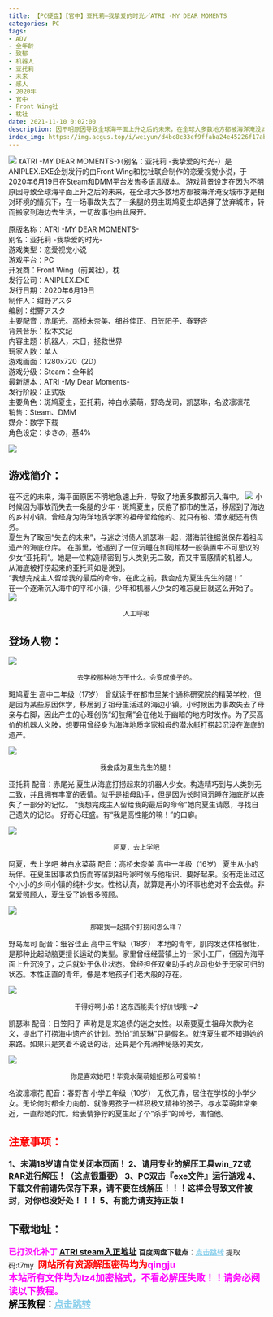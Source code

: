 ```yaml
---
title: 【PC硬盘】【官中】亚托莉—我挚爱的时光／ATRI -MY DEAR MOMENTS
categories: PC
tags:
- ADV
- 全年龄
- 致郁
- 机器人
- 亚托莉
- 未来
- 感人
- 2020年
- 官中
- Front Wing社
- 枕社
date: 2021-11-10 0:02:00
description: 因不明原因导致全球海平面上升之后的未来，在全球大多数地方都被海洋淹没城市才是相对环境的情况下，在一场事故失去了一条腿的男主斑鸠夏生却选择了放弃城市，转而搬家到海边去生活，一切故事也由此展开。
index_img: https://img.acgus.top/i/weiyun/d4bc8c33ef9ffaba24e45226f17abebeec28f4959fc2d9b8a74227be9445d2d6611228912426154a844c2b20d19b0751.webp
---
```

![](https://img.acgus.top/i/weiyun/d4bc8c33ef9ffaba24e45226f17abebeec28f4959fc2d9b8a74227be9445d2d6611228912426154a844c2b20d19b0751.webp)
《ATRI -MY DEAR MOMENTS-》（别名：亚托莉 -我挚爱的时光-）是ANIPLEX.EXE企划发行的由Front Wing和枕社联合制作的恋爱视觉小说，于2020年6月19日在Steam和DMM平台发售多语言版本。
游戏背景设定在因为不明原因导致全球海平面上升之后的未来，在全球大多数地方都被海洋淹没城市才是相对环境的情况下，在一场事故失去了一条腿的男主斑鸠夏生却选择了放弃城市，转而搬家到海边去生活，一切故事也由此展开。

原版名称：ATRI -MY DEAR MOMENTS-      
别名：亚托莉 -我挚爱的时光-     
游戏类型：恋爱视觉小说     
游戏平台：PC     
开发商：Front Wing（前翼社），枕     
发行公司：ANIPLEX.EXE     
发行日期：2020年6月19日     
制作人：绀野アスタ     
编剧：绀野アスタ     
主要配音：赤尾光、高桥未奈美、细谷佳正、日笠阳子、春野杏     
背景音乐：松本文纪     
内容主题：机器人，末日，拯救世界     
玩家人数：单人     
游戏画面：1280x720（2D）     
游戏分级：Steam：全年龄     
最新版本：ATRI -My Dear Moments-     
发行阶段：正式版     
主要角色：斑鸠夏生，亚托莉，神白水菜萌，野岛龙司，凯瑟琳，名波凛凛花     
销售：Steam、DMM     
媒介：数字下载     
角色设定：ゆさの，基4%

![](https://img.acgus.top/i/weiyun/8e4a06f0ea58c3d5e7c2e490eb7124756f810f118bd275cc45529459885ed35986197a902ca379da31b6e17b1f8b6e5d.webp)
## 游戏简介：   
在不远的未来，海平面原因不明地急速上升，导致了地表多数都沉入海中。
![](https://img.acgus.top/i/weiyun/c92f8e419098b02f4b76d01952e6b4d3456f323ddb90fb089e32a7c19c9da57fc54ecdbba09d383ed9aed2433913cb61.webp)
小时候因为事故而失去一条腿的少年・斑鸠夏生，厌倦了都市的生活，移居到了海边的乡村小镇。曾经身为海洋地质学家的祖母留给他的、就只有船、潜水艇还有债务。     
夏生为了取回“失去的未来”，与迷之讨债人凯瑟琳一起，潜海前往据说保存着祖母遗产的海底仓库。
在那里，他遇到了一位沉睡在如同棺材一般装置中不可思议的少女“亚托莉”。她是一位构造精密到与人类别无二致，而又丰富感情的机器人。     
从海底被打捞起来的亚托莉如是说到。     
“我想完成主人留给我的最后的命令。在此之前，我会成为夏生先生的腿！”     
在一个逐渐沉入海中的平和小镇，少年和机器人少女的难忘夏日就这么开始了。 
![](https://img.acgus.top/i/weiyun/dfddf66f9671dcea15fd1df72b7533dc05bf37eca729103bbda2436d773abba01b73ae66e42dfced9fdda8b17d297720.webp)  
<center><font size=2>人工呼吸</font> </center>  

## **登场人物：**
![](https://img.acgus.top/i/weiyun/67c288ed573bc35e686afa3e2d9e2b2f97c673b50f145edc055fe504b00f5f25205fab5423052b4cb5b405ad7d4f08e4.webp)
<center><font size=2>去学校那种地方干什么。会变成傻子的。</font> </center>

斑鸠夏生
高中二年级（17岁）
曾就读于在都市里某个通称研究院的精英学校，但是因为某些原因休学，移居到了祖母生活过的海边小镇。小时候因为事故失去了母亲与右脚，因此产生的心理创伤“幻肢痛”会在他处于幽暗的地方时发作。为了买高价的机器人义肢，想要用曾经身为海洋地质学家祖母的潜水艇打捞起沉没在海底的遗产。

![](https://img.acgus.top/i/weiyun/79d73d08f5d55923b864f860ea50855b657ee81c355cd3c73c72c3580fbec75dd4d1da49905fb31544d67fcda731019e.webp)
<center><font size=2>我会成为夏生先生的腿！</font> </center>

亚托莉
配音：赤尾光
夏生从海底打捞起来的机器人少女。构造精巧到与人类别无二致，并且拥有丰富的表情。似乎是祖母助手，但是因为长时间沉睡在海底所以丧失了一部分的记忆。
“我想完成主人留给我的最后的命令”她向夏生请愿，寻找自己遗失的记忆。
好奇心旺盛。有“我是高性能的嘛！”的口癖。

![](https://img.acgus.top/i/weiyun/3921ca9f71bcd03e1bbf57750f95fb87afaff2422a65d0a23acaca58028e27c86aeeb0c3272a8d9805a77d744aafe098.webp)
<center><font size=2>阿夏，去上学吧</font></center>

阿夏，去上学吧
神白水菜萌
配音：高桥未奈美
高中一年级（16岁）
夏生从小的玩伴。在夏生因事故负伤而寄宿到祖母家时候与他相识、要好起来。没有走出过这个小小的乡间小镇的纯朴少女。性格认真，就算是再小的坏事也绝对不会去做。非常爱照顾人，夏生受了她很多照顾。

![](https://img.acgus.top/i/weiyun/8205eeb6b4da97bf324c9b42ad52cfd37141a7c1a76e7ef7b3107abfd568bf9c07e89b2f29309854cc0001f18e60e694.webp)
<center><font size=2>那跟我一起搞个打捞间怎么样？</font></center>

野岛龙司
配音：细谷佳正
高中三年级（18岁）
本地的青年。肌肉发达体格很壮，是那种比起动脑更擅长运动的类型。家里曾经经营镇上的一家小工厂，但因为海平面上升沉没了，之后就处于休业状态。曾经担任双亲助手的龙司也处于无家可归的状态。本性正直的青年，像是本地孩子们老大般的存在。

![](https://img.acgus.top/i/weiyun/957f0b51d2979d40150b2d4363c02891b1f58ac53517f89a97d061e34060b32a8bafd964ab2101b22b59f5aca8d5b957.webp)
<center><font size=2>干得好啊小弟！这东西能卖个好价钱哦～♪</font></center>

凯瑟琳
配音：日笠阳子
声称是是来追债的迷之女性。以索要夏生祖母欠款为名义，提出了打捞海中遗产的计划。恐怕“凯瑟琳”只是假名。就连夏生都不知道她的来路。如果只是笑着不说话的话，还算是个充满神秘感的美女。

![](https://img.acgus.top/i/weiyun/9cadd70e19ad2c47ee71daed4067e0cee1719aa80d1c8602ade171604aa30056829973617004686241cbc9163880972d.webp)
<center><font size=2>你是喜欢她吧！毕竟水菜萌姐姐那么可爱嘛！</font></center>

名波凛凛花
配音：春野杏
小学五年级（10岁）
无依无靠，居住在学校的小学少女。无论何时都全力向前、就像男孩子一样积极又精神的孩子。与水菜萌非常亲近，一直帮她的忙。给表情狰狞的夏生起了个“杀手”的绰号，害怕他。
<br>





## <font color=#FF0000 >注意事项：</font>
<font size=3><b>1、未满18岁请自觉关闭本页面！
2、请用专业的解压工具win_7Z或RAR进行解压！（这点很重要）
3、PC双击『exe文件』运行游戏
4、下载文件前请先保存下来，请不要在线解压！！！这样会导致文件被封，对你也没好处！！！
5、有能力请支持正版！</b></font>

## 下载地址：
<font color=#FF00FF size=3>**已打汉化补丁**</font>
<font color=#FF00FF size=3>**[ATRI  steam入正地址](https://store.steampowered.com/app/1230140/ATRI_My_Dear_Moments/)**</font>
<b>百度网盘下载点：</b><a href="https://pan.baidu.com/s/121p6QrEeY2Iz1WfeaEXyfw?pwd=t7my" style="color: #87CEEB;"><b>点击跳转</b></a> 提取码:t7my
<a style="padding: 0" href="https://post.qingju.org/AD/"><img style="max-width:100%" src="https://img.acgus.top/i/2024/07/478f689b8021d8d499ab43d21acf137a.gif" alt=""></a>
<b><font color=#FF0000 size=4>网站所有资源解压密码均为</b></font><b><font color=#FF00FF size=4>qingju</font><font color=#FF0000 ></font></b><br><b><font color=#FF00FF size=4>本站所有文件均为lz4加密格式，不看必解压失败！！请务必阅读以下教程。</b></font><br><b><font color=#000 size=4>解压教程：</b><a href="https://post.qingju.org/tutorial/000/" style="color: #87CEEB;"><b>点击跳转</b></a>